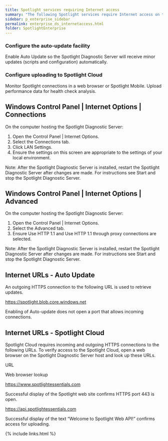 ```yaml
---
title: Spotlight services requiring Internet access
summary: "The following Spotlight services require Internet access on the Spotlight Diagnostic Server. Use this page to ensure the Spotlight Diagnostic Server is appropriately configured."
sidebar: p_enterprise_sidebar
permalink: enterprise_ds_internetaccess.html
folder: SpotlightEnterprise
---
```




### Configure the auto-update facility

Enable Auto Update so the Spotlight Diagnostic Server will receive minor updates (scripts and configuration) automatically.

### Configure uploading to Spotlight Cloud

Monitor Spotlight connections in a web browser or Spotlight Mobile. Upload performance data for health check analysis.


## Windows Control Panel | Internet Options | Connections

On the computer hosting the Spotlight Diagnostic Server:

1. Open the Control Panel | Internet Options.
2. Select the Connections tab.
3. Click LAN Settings.
4. Ensure the settings on this screen are appropriate to the settings of your local environment.










Note: After the Spotlight Diagnostic Server is installed, restart the Spotlight Diagnostic Server after changes are made. For instructions see Start and stop the Spotlight Diagnostic Server.




## Windows Control Panel | Internet Options | Advanced


On the computer hosting the Spotlight Diagnostic Server:

1. Open the Control Panel | Internet Options.
2. Select the Advanced tab.
3. Ensure Use HTTP 1.1 and Use HTTP 1.1 through proxy connections are selected.












Note: After the Spotlight Diagnostic Server is installed, restart the Spotlight Diagnostic Server after changes are made. For instructions see Start and stop the Spotlight Diagnostic Server.




## Internet URLs - Auto Update

An outgoing HTTPS connection to the following URL is used to retrieve updates.

https://spotlight.blob.core.windows.net

Enabling of Auto-update does not open a port that allows incoming connections.



## Internet URLs - Spotlight Cloud

Spotlight Cloud requires incoming and outgoing HTTPS connections to the following URLs. To verify access to the Spotlight Cloud, open a web browser on the Spotlight Diagnostic Server host and look up these URLs.






URL

Web browser lookup




https://www.spotlightessentials.com

Successful display of the Spotlight web site confirms HTTPS port 443 is open.



https://api.spotlightessentials.com

Successful display of the text “Welcome to Spotlight Web API!” confirms access for uploading.


{% include links.html %}
